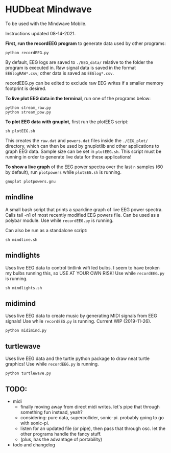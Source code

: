 # HUDbeat Mindwave

To be used with the Mindwave Mobile.

Instructions updated 08-14-2021.

**First, run the recordEEG program** to generate data used by other programs:

    python recordEEG.py

By default, EEG logs are saved to `./EEG_data/` relative to the folder the program is executed in. Raw signal data is saved in the format `EEGlogRAW*.csv`; other data is saved as `EEGlog*.csv`.

recordEEG.py can be edited to exclude raw EEG writes if a smaller memory footprint is desired.


**To live plot EEG data in the terminal**, run one of the programs below:

    python stream_raw.py
    python stream_pow.py


**To plot EEG data with gnuplot**, first run the plotEEG script:

    sh plotEEG.sh

This creates the `raw.dat` and `powers.dat` files inside the `./EEG_plot/` directory, which can then be used by gnuplotlib and other applications to graph EEG data. Sample size can be set in `plotEEG.sh`. This script must be running in order to generate live data for these applications!

**To show a live graph** of the EEG power spectra over the last `n` samples (60 by default), run `plotpowers` while `plotEEG.sh` is running.

    gnuplot plotpowers.gnu


## mindline
A small bash script that prints a sparkline graph of live EEG power spectra. Calls tail -n1 of most recently modified EEG powers file. Can be used as a polybar module. Use while `recordEEG.py` is running.

Can also be run as a standalone script:

    sh mindline.sh

## mindlights
Uses live EEG data to control tintlink wifi led bulbs. 
I seem to have broken my bulbs running this, so USE AT YOUR OWN RISK!
Use while `recordEEG.py` is running.

    sh mindlights.sh

## midimind
Uses live EEG data to create music by generating MIDI signals from EEG signals! Use while `recordEEG.py` is running. Current WIP (2019-11-26).

    python midimind.py

## turtlewave
Uses live EEG data and the turtle python package to draw neat turtle graphics! Use while `recordEEG.py` is running.

    python turtlewave.py

## TODO: 
* midi
  * finally moving away from direct midi writes. let's pipe that through something fun instead, yeah? 
  * considering: pure data, supercollider, sonic-pi. probably going to go with sonic-pi.
  * listen for an updated file (or pipe), then pass that through osc. let the other programs handle the fancy stuff.
  * (plus, has the advantage of portability)
* todo and changelog

